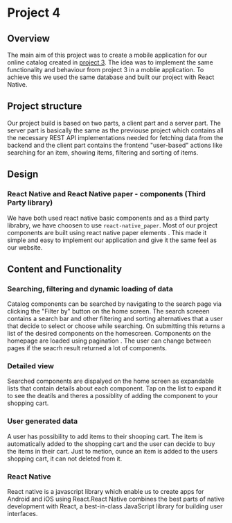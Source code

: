 # Project 4

## Overview
The main aim of this project was to create a mobile application for our online catalog created in  [project 3](http://it2810-30.idi.ntnu.no:5000). The idea was to implement the same functionality and behaviour from project 3 in a moblie application. To achieve this we used the same database and built our project with React Native. 

## Project structure
Our project build is based on two parts, a client part and a server part. The server part is basically the same as the previouse project which contains all the necessary REST API implementations needed for fetching data from the backend and the client part contains the frontend "user-based" actions like searching for an item, showing items, filtering and sorting of items.


## Design

### React Native and React Native paper - components (Third Party library)
We have both used react native basic components and as a third party librabry, we have choosen to use `react-native_paper`.  Most of our project components are built using react native paper elements . This made it 
simple and easy to implement our application  and give it the same feel as our website.


## Content and Functionality 
### Searching, filtering and dynamic loading of data
Catalog components can be searched  by navigating to the search page via clicking the "Filter by" button on the home screen. The search screeen contains a search bar and other filtering and sorting alternatives that a user that  decide to select or choose while searching. On submitting this returns a list of the desired components on the homescreen. 
Components on the homepage are loaded using pagination . The user can change between pages if the seacrh result returned a lot of components. 

### Detailed view
Searched components are dispalyed on the home screen as expandable lists that contain details about each component. Tap on the list to expand it to see the deatils and theres a possiblity of adding the component to your shopping cart. 

### User generated data
A user has possibility to add items to their shooping cart. The item is automatically added to the shopping cart and the user can decide to buy the items in their cart. Just to metion, ounce an item is added to the users shopping cart, it can not deleted from it.  

### React Native 
React native is a javascript library which enable us to create apps for Android and iOS using React.React Native combines the best parts of native development with React, a best-in-class JavaScript library for building user interfaces.
